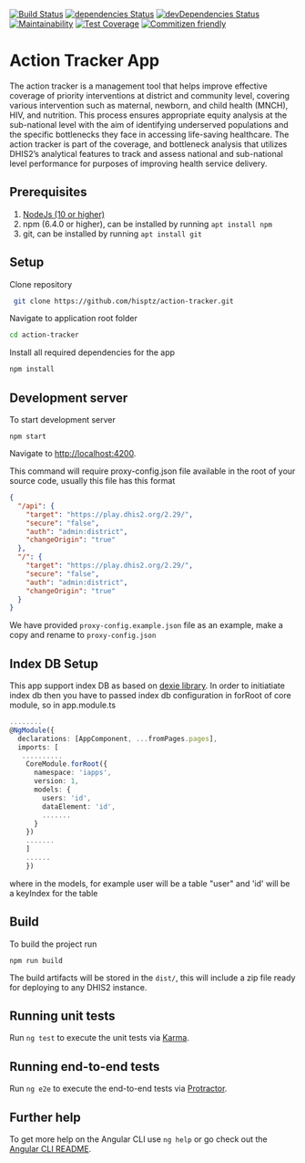 [![Build Status](https://travis-ci.org/hisptz/action-tracker.svg?branch=master)](https://travis-ci.org/hisptz/action-tracker)
[![dependencies Status](https://david-dm.org/hisptz/action-tracker/status.svg)](https://david-dm.org/hisptz/action-tracker)
[![devDependencies Status](https://david-dm.org/hisptz/action-tracker/dev-status.svg)](https://david-dm.org/hisptz/action-tracker?type=dev)
[![Maintainability](https://api.codeclimate.com/v1/badges/12080951d506ae2cdd2d/maintainability)](https://codeclimate.com/github/hisptz/action-tracker/maintainability)
[![Test Coverage](https://api.codeclimate.com/v1/badges/12080951d506ae2cdd2d/test_coverage)](https://codeclimate.com/github/hisptz/action-tracker/test_coverage)
[![Commitizen friendly](https://img.shields.io/badge/commitizen-friendly-brightgreen.svg)](http://commitizen.github.io/cz-cli/)

# Action Tracker App

The action tracker is a management tool that helps improve effective coverage of priority interventions at district and community level, covering various intervention such as maternal, newborn, and child health (MNCH), HIV, and nutrition. This process ensures appropriate equity analysis at the sub-national level with the aim of identifying underserved populations and the specific bottlenecks they face in accessing life-saving healthcare. The action tracker is part of the coverage, and bottleneck analysis that utilizes DHIS2’s analytical features to track and assess national and sub-national level performance for purposes of improving health service delivery.

## Prerequisites

1. [NodeJs (10 or higher)](https://nodejs.org)
2. npm (6.4.0 or higher), can be installed by running `apt install npm`
3. git, can be installed by running `apt install git`

## Setup

Clone repository

```bash
 git clone https://github.com/hisptz/action-tracker.git
```

Navigate to application root folder

```bash
cd action-tracker
```

Install all required dependencies for the app

```bash
npm install
```

## Development server

To start development server

`npm start`

Navigate to [http://localhost:4200](http://localhost:4200).

This command will require proxy-config.json file available in the root of your source code, usually this file has this format

```json
{
  "/api": {
    "target": "https://play.dhis2.org/2.29/",
    "secure": "false",
    "auth": "admin:district",
    "changeOrigin": "true"
  },
  "/": {
    "target": "https://play.dhis2.org/2.29/",
    "secure": "false",
    "auth": "admin:district",
    "changeOrigin": "true"
  }
}
```

We have provided `proxy-config.example.json` file as an example, make a copy and rename to `proxy-config.json`

## Index DB Setup

This app support index DB as based on [dexie library](https://dexie.org/). In order to initiatiate index db then you have to passed index db configuration in forRoot of core module, so in app.module.ts

```ts
........
@NgModule({
  declarations: [AppComponent, ...fromPages.pages],
  imports: [
   ..........
    CoreModule.forRoot({
      namespace: 'iapps',
      version: 1,
      models: {
        users: 'id',
        dataElement: 'id',
        .......
      }
    })
    .......
    ]
    ......
    })
```

where in the models, for example user will be a table "user" and 'id' will be a keyIndex for the table

## Build

To build the project run

`npm run build`

The build artifacts will be stored in the `dist/`, this will include a zip file ready for deploying to any DHIS2 instance.

## Running unit tests

Run `ng test` to execute the unit tests via [Karma](https://karma-runner.github.io).

## Running end-to-end tests

Run `ng e2e` to execute the end-to-end tests via [Protractor](http://www.protractortest.org/).

## Further help

To get more help on the Angular CLI use `ng help` or go check out the [Angular CLI README](https://github.com/angular/angular-cli/blob/master/README.md).
